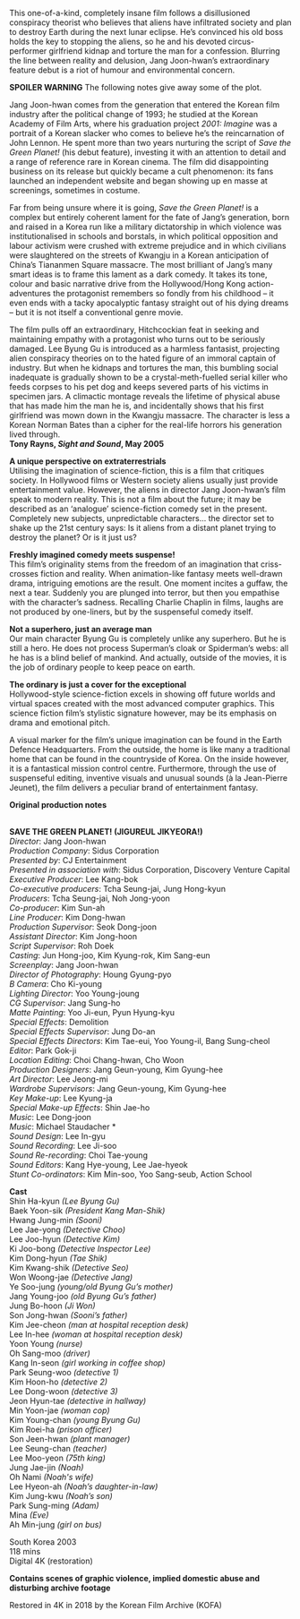 
This one-of-a-kind, completely insane film follows a disillusioned conspiracy theorist who believes that aliens have infiltrated society and plan to destroy Earth during the next lunar eclipse. He’s convinced his old boss holds the key to stopping the aliens, so he and his devoted circus-performer girlfriend kidnap and torture the man for a confession. Blurring the line between reality and delusion, Jang Joon-hwan’s extraordinary feature debut is a riot of humour and environmental concern.

**SPOILER WARNING** The following notes give away some of the plot.

Jang Joon-hwan comes from the generation that entered the Korean film industry after the political change of 1993; he studied at the Korean Academy of Film Arts, where his graduation project _2001: Imagine_ was a portrait of a Korean slacker who comes to believe he’s the reincarnation of John Lennon. He spent more than two years nurturing the script of _Save the Green Planet!_ (his debut feature), investing it with an attention to detail and a range of reference rare in Korean cinema. The film did disappointing business on its release but quickly became a cult phenomenon: its fans launched an independent website and began showing up en masse at screenings, sometimes in costume.

Far from being unsure where it is going, _Save the Green Planet!_ is a complex but entirely coherent lament for the fate of Jang’s generation, born and raised in a Korea run like a military dictatorship in which violence was institutionalised in schools and borstals, in which political opposition and labour activism were crushed with extreme prejudice and in which civilians were slaughtered on the streets of Kwangju in a Korean anticipation of China’s Tiananmen Square massacre. The most brilliant of Jang’s many smart ideas is to frame this lament as a dark comedy. It takes its tone, colour and basic narrative drive from the Hollywood/Hong Kong action-adventures the protagonist remembers so fondly from his childhood – it even ends with a tacky apocalyptic fantasy straight out of his dying dreams – but it is not itself a conventional genre movie.

The film pulls off an extraordinary, Hitchcockian feat in seeking and maintaining empathy with a protagonist who turns out to be seriously damaged. Lee Byung Gu is introduced as a harmless fantasist, projecting alien conspiracy theories on to the hated figure of an immoral captain of industry. But when he kidnaps and tortures the man, this bumbling social inadequate is gradually shown to be a crystal-meth-fuelled serial killer who feeds corpses to his pet dog and keeps severed parts of his victims in specimen jars. A climactic montage reveals the lifetime of physical abuse that has made him the man he is, and incidentally shows that his first girlfriend was mown down in the Kwangju massacre. The character is less a Korean Norman Bates than a cipher for the real-life horrors his generation lived through.  
**Tony Rayns, _Sight and Sound_, May 2005**
<br>

**A unique perspective on extraterrestrials**  
Utilising the imagination of science-fiction, this is a film that critiques society. In Hollywood films or Western society aliens usually just provide entertainment value. However, the aliens in director Jang Joon-hwan’s film speak to modern reality. This is not a film about the future; it may be described as an ‘analogue’ science-fiction comedy set in the present. Completely new subjects, unpredictable characters... the director set to shake up the 21st century says: Is it aliens from a distant planet trying to destroy the planet? Or is it just us?

**Freshly imagined comedy meets suspense!**  
This film’s originality stems from the freedom of an imagination that criss-crosses fiction and reality. When animation-like fantasy meets well-drawn drama, intriguing emotions are the result. One moment incites a guffaw, the next a tear. Suddenly you are plunged into terror, but then you empathise with the character’s sadness. Recalling Charlie Chaplin in films, laughs are not produced by one-liners, but by the suspenseful comedy itself.

**Not a superhero, just an average man**  
Our main character Byung Gu is completely unlike any superhero. But he is still a hero. He does not process Superman’s cloak or Spiderman’s webs: all he has is a blind belief of mankind. And actually, outside of the movies, it is the job of ordinary people to keep peace on earth.

**The ordinary is just a cover for the exceptional**  
Hollywood-style science-fiction excels in showing off future worlds and virtual spaces created with the most advanced computer graphics. This science fiction film’s stylistic signature however, may be its emphasis on drama and emotional pitch.

A visual marker for the film’s unique imagination can be found in the Earth Defence Headquarters. From the outside, the home is like many a traditional home that can be found in the countryside of Korea. On the inside however, it is a fantastical mission control centre. Furthermore, through the use of suspenseful editing, inventive visuals and unusual sounds (à la Jean-Pierre Jeunet), the film delivers a peculiar brand of entertainment fantasy.  

**Original production notes**
<br><br>

**SAVE THE GREEN PLANET! (JIGUREUL JIKYEORA!)**  
_Director_: Jang Joon-hwan  
_Production Company_: Sidus Corporation  
_Presented by_: CJ Entertainment  
_Presented in association with_: Sidus Corporation, Discovery Venture Capital  
_Executive Producer_: Lee Kang-bok  
_Co-executive producers_: Tcha Seung-jai,  Jung Hong-kyun  
_Producers_: Tcha Seung-jai, Noh Jong-yoon  
_Co-producer_: Kim Sun-ah  
_Line Producer_: Kim Dong-hwan  
_Production Supervisor_: Seok Dong-joon  
_Assistant Director_: Kim Jong-hoon  
_Script Supervisor_: Roh Doek  
_Casting_: Jun Hong-joo, Kim Kyung-rok,  Kim Sang-eun  
_Screenplay_: Jang Joon-hwan  
_Director of Photography_: Houng Gyung-pyo  
_B Camera_: Cho Ki-young  
_Lighting Director_: Yoo Young-joung  
_CG Supervisor_: Jang Sung-ho  
_Matte Painting_: Yoo Ji-eun, Pyun Hyung-kyu  
_Special Effects_: Demolition  
_Special Effects Supervisor_: Jung Do-an  
_Special Effects Directors_: Kim Tae-eui,  Yoo Young-il, Bang Sung-cheol  
_Editor_: Park Gok-ji  
_Location Editing_: Choi Chang-hwan, Cho Woon  
_Production Designers_: Jang Geun-young,  Kim Gyung-hee  
_Art Director_: Lee Jeong-mi  
_Wardrobe Supervisors_: Jang Geun-young,  Kim Gyung-hee  
_Key Make-up_: Lee Kyung-ja  
_Special Make-up Effects_: Shin Jae-ho  
_Music_: Lee Dong-joon  
_Music_: Michael Staudacher *  
_Sound Design_: Lee In-gyu  
_Sound Recording_: Lee Ji-soo  
_Sound Re-recording_: Choi Tae-young  
_Sound Editors_: Kang Hye-young, Lee Jae-hyeok  
_Stunt Co-ordinators_: Kim Min-soo, Yoo Sang-seub, Action School

**Cast**  
Shin Ha-kyun _(Lee Byung Gu)_  
Baek Yoon-sik _(President Kang Man-Shik)_  
Hwang Jung-min _(Sooni)_  
Lee Jae-yong _(Detective Choo)_  
Lee Joo-hyun _(Detective Kim)_  
Ki Joo-bong _(Detective Inspector Lee)_  
Kim Dong-hyun _(Tae Shik)_  
Kim Kwang-shik _(Detective Seo)_  
Won Woong-jae _(Detective Jang)_  
Ye Soo-jung _(young/old Byung Gu’s mother)_  
Jang Young-joo _(old Byung Gu’s father)_  
Jung Bo-hoon _(Ji Won)_  
Son Jong-hwan _(Sooni’s father)_  
Kim Jee-cheon _(man at hospital reception desk)_  
Lee In-hee _(woman at hospital reception desk)_  
Yoon Young _(nurse)_  
Oh Sang-moo _(driver)_  
Kang In-seon _(girl working in coffee shop)_  
Park Seung-woo _(detective 1)_  
Kim Hoon-ho _(detective 2)_  
Lee Dong-woon _(detective 3)_  
Jeon Hyun-tae _(detective in hallway)_  
Min Yoon-jae _(woman cop)_  
Kim Young-chan _(young Byung Gu)_  
Kim Roei-ha _(prison officer)_  
Son Jeen-hwan _(plant manager)_  
Lee Seung-chan _(teacher)_  
Lee Moo-yeon _(75th king)_  
Jung Jae-jin _(Noah)_  
Oh Nami _(Noah's wife)_  
Lee Hyeon-ah _(Noah’s daughter-in-law)_  
Kim Jung-kwu _(Noah’s son)_  
Park Sung-ming _(Adam)_  
Mina _(Eve)_  
Ah Min-jung _(girl on bus)_

South Korea 2003  
118 mins  
Digital 4K (restoration)

**Contains scenes of graphic violence, implied domestic abuse and disturbing archive footage**

Restored in 4K in 2018 by the  Korean Film Archive (KOFA)
<br><br>
<!--stackedit_data:
eyJoaXN0b3J5IjpbNDY4NTQ5NTQ3XX0=
-->
